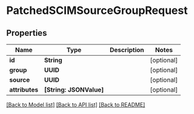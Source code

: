 # PatchedSCIMSourceGroupRequest

## Properties
Name | Type | Description | Notes
------------ | ------------- | ------------- | -------------
**id** | **String** |  | [optional] 
**group** | **UUID** |  | [optional] 
**source** | **UUID** |  | [optional] 
**attributes** | **[String: JSONValue]** |  | [optional] 

[[Back to Model list]](../README.md#documentation-for-models) [[Back to API list]](../README.md#documentation-for-api-endpoints) [[Back to README]](../README.md)


